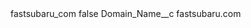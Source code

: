 <?xml version="1.0" encoding="UTF-8"?>
<CustomMetadata xmlns="http://soap.sforce.com/2006/04/metadata" xmlns:xsi="http://www.w3.org/2001/XMLSchema-instance" xmlns:xsd="http://www.w3.org/2001/XMLSchema">
    <label>fastsubaru_com</label>
    <protected>false</protected>
    <values>
        <field>Domain_Name__c</field>
        <value xsi:type="xsd:string">fastsubaru.com</value>
    </values>
</CustomMetadata>
